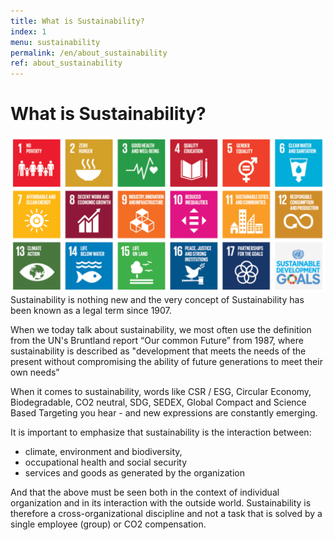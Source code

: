 ```yaml
---
title: What is Sustainability?
index: 1
menu: sustainability
permalink: /en/about_sustainability 
ref: about_sustainability 
---
```

# What is Sustainability?

![Sustainability image](/assets/images/SDG.png#pull-right#w360)
Sustainability is nothing new and the very concept of Sustainability has been known as a legal term since 1907. 

When we today talk about sustainability, we most often use the definition from the UN's Bruntland report “Our common Future” from 1987, where sustainability is described as "development that meets the needs of the present without compromising the ability of future generations to meet their own needs”

When it comes to sustainability, words like CSR / ESG, Circular Economy, Biodegradable, CO2 neutral, SDG, SEDEX, Global Compact and Science Based Targeting you hear - and new expressions are constantly emerging. 

It is important to emphasize that sustainability is the interaction between: 
* climate, environment and biodiversity, 
* occupational health and social security 
* services and goods as generated by the organization 

And that the above must be seen both in the context of individual organization and in its interaction with the outside world. Sustainability is therefore a cross-organizational discipline and not a task that is solved by a single employee (group) or CO2 compensation.
